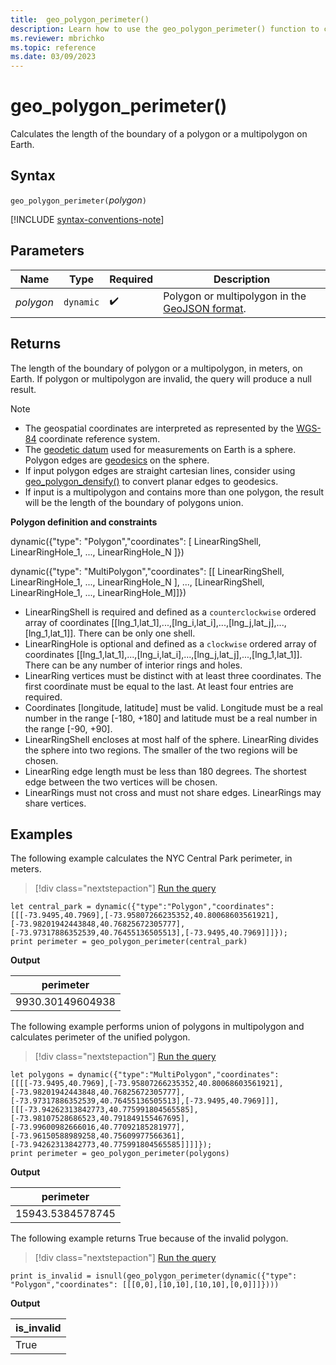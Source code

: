 ```yaml
---
title:  geo_polygon_perimeter()
description: Learn how to use the geo_polygon_perimeter() function to calculate the length of the boundary of a polygon or a multipolygon on Earth.
ms.reviewer: mbrichko
ms.topic: reference
ms.date: 03/09/2023
---
```

# geo_polygon_perimeter()

Calculates the length of the boundary of a polygon or a multipolygon on Earth.

## Syntax

`geo_polygon_perimeter(`*polygon*`)`

[!INCLUDE [syntax-conventions-note](../includes/syntax-conventions-note.md)]

## Parameters

|Name|Type|Required|Description|
|--|--|--|--|
| *polygon* | `dynamic` |  :heavy_check_mark: | Polygon or multipolygon in the [GeoJSON format](https://tools.ietf.org/html/rfc7946).|

## Returns

The length of the boundary of polygon or a multipolygon, in meters, on Earth. If polygon or multipolygon are invalid, the query will produce a null result.

> [!NOTE]
>
> * The geospatial coordinates are interpreted as represented by the [WGS-84](https://earth-info.nga.mil/index.php?dir=wgs84&action=wgs84) coordinate reference system.
> * The [geodetic datum](https://en.wikipedia.org/wiki/Geodetic_datum) used for measurements on Earth is a sphere. Polygon edges are [geodesics](https://en.wikipedia.org/wiki/Geodesic) on the sphere.
> * If input polygon edges are straight cartesian lines, consider using [geo_polygon_densify()](geo-polygon-densify-function.md) to convert planar edges to geodesics.
> * If input is a multipolygon and contains more than one polygon, the result will be the length of the boundary of polygons union.

**Polygon definition and constraints**

dynamic({"type": "Polygon","coordinates": [ LinearRingShell, LinearRingHole_1, ..., LinearRingHole_N ]})

dynamic({"type": "MultiPolygon","coordinates": [[ LinearRingShell, LinearRingHole_1, ..., LinearRingHole_N ], ..., [LinearRingShell, LinearRingHole_1, ..., LinearRingHole_M]]})

* LinearRingShell is required and defined as a `counterclockwise` ordered array of coordinates [[lng_1,lat_1],...,[lng_i,lat_i],...,[lng_j,lat_j],...,[lng_1,lat_1]]. There can be only one shell.
* LinearRingHole is optional and defined as a `clockwise` ordered array of coordinates [[lng_1,lat_1],...,[lng_i,lat_i],...,[lng_j,lat_j],...,[lng_1,lat_1]]. There can be any number of interior rings and holes.
* LinearRing vertices must be distinct with at least three coordinates. The first coordinate must be equal to the last. At least four entries are required.
* Coordinates [longitude, latitude] must be valid. Longitude must be a real number in the range [-180, +180] and latitude must be a real number in the range [-90, +90].
* LinearRingShell encloses at most half of the sphere. LinearRing divides the sphere into two regions. The smaller of the two regions will be chosen.
* LinearRing edge length must be less than 180 degrees. The shortest edge between the two vertices will be chosen.
* LinearRings must not cross and must not share edges. LinearRings may share vertices.

## Examples

The following example calculates the NYC Central Park perimeter, in meters.

> [!div class="nextstepaction"]
> <a href="https://dataexplorer.azure.com/clusters/help/databases/Samples?query=H4sIAAAAAAAAA02QzWrDMBCE730Ko1MCbpC02h+l9B16N8YYRwRTRxKqLqb03ZvUuOQ0MPMx7OwSajOFWMu4DHksn817c1njeJunw7eqaw7qrD7Ssl5TVK2aUiqXOY41fKlz13WvDCfvPLZOn9iT79vNQtFsiSwgoH2EojUJaUAy3podE6uNd9Y5ECd/HSQWiS1oZOYdYzAsQvcqBL9hDtEAoX7Ijj3f0fc/x7eXXOZYmxzKfAs1lPu2a0hD3uYM//7h+QHHX4p2a4cSAQAA" target="_blank">Run the query</a>

```kusto
let central_park = dynamic({"type":"Polygon","coordinates":[[[-73.9495,40.7969],[-73.95807266235352,40.80068603561921],[-73.98201942443848,40.76825672305777],[-73.97317886352539,40.76455136505513],[-73.9495,40.7969]]]});
print perimeter = geo_polygon_perimeter(central_park)
```

**Output**

|perimeter|
|---|
|9930.30149604938|

The following example performs union of polygons in multipolygon and calculates perimeter of the unified polygon.

> [!div class="nextstepaction"]
> <a href="https://dataexplorer.azure.com/clusters/help/databases/Samples?query=H4sIAAAAAAAAA4WRTWrDMBBG9z2F8SoBN4xGmr+UHqHQfQkhJCIYHDs4ziKU3r2TuHa7qzaC0dPojb4mD8W5a27Hrr0Ur8Xh1u5O9X7xWQ63cy7X5du1Ger3ESirct91/aFud0O+lOsPX88SV5aMqgQrMbZNNZZIQZAZI0XC+6ECsDJE4mAYJkwRgiVMKWrSRw9WJBaMQCIyYRKDqLK3omgjlohCZIL7NmF/PTZenPTQPYK/gCLxAQiZBYVETKQ0ywQQQnVNwpFzKFkgSixsM2cM4ObMDIHHfuAzqd8N9ivNwe1UTQ1pnI0YzAFijjx/wb92vr6WL0/nvm49q9zXpzzk3sM65m77k912ri+mNJff9ugUsNsBAAA=" target="_blank">Run the query</a>

```kusto
let polygons = dynamic({"type":"MultiPolygon","coordinates":[[[[-73.9495,40.7969],[-73.95807266235352,40.80068603561921],[-73.98201942443848,40.76825672305777],[-73.97317886352539,40.76455136505513],[-73.9495,40.7969]]],[[[-73.94262313842773,40.775991804565585],[-73.98107528686523,40.791849155467695],[-73.99600982666016,40.77092185281977],[-73.96150588989258,40.75609977566361],[-73.94262313842773,40.775991804565585]]]]});
print perimeter = geo_polygon_perimeter(polygons)
```

**Output**

|perimeter|
|---|
|15943.5384578745|

The following example returns True because of the invalid polygon.

> [!div class="nextstepaction"]
> <a href="https://dataexplorer.azure.com/clusters/help/databases/Samples?query=H4sIAAAAAAAAA02KQQrDIBBFryKzUnBhtoXeoXsRkTiEATMjxgYk5O61dNPV5733ayPuio5IfKZCWT0n8LsUvaHEKmVswrFiox07Np0Hp51WfUEfFeGh4PX7gIVVpGXi1PGYwXvvrAvWL84u//u1IdzGmA8jsUSgfQAAAA==" target="_blank">Run the query</a>

```kusto
print is_invalid = isnull(geo_polygon_perimeter(dynamic({"type": "Polygon","coordinates": [[[0,0],[10,10],[10,10],[0,0]]]})))
```

**Output**

|is_invalid|
|---|
|True|
